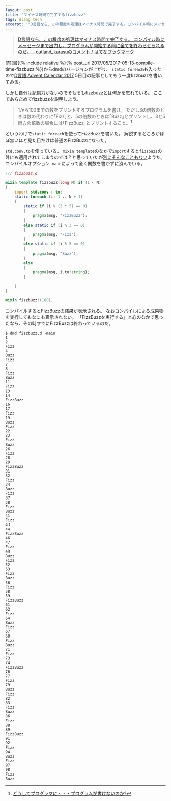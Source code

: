 ```yaml
---
layout: post
title: "マイナス時間で完了するfizzbuzz"
tags: dlang tech
excerpt: '"D言語なら、この程度の処理はマイナス時間で完了する。コンパイル時にメッセージまで出力し、プログラムが開始する前に全てを終わらせられるのだ。"'
---
```


> [D言語なら、この程度の処理はマイナス時間で完了する。
コンパイル時にメッセージまで出力し、プログラムが開始する前に全てを終わらせられるのだ。 - outland_karasuのコメント / はてなブックマーク](http://b.hatena.ne.jp/entry/348113957/comment/outland_karasu)

[前回]({% include relative %}{% post_url 2017/05/2017-05-13-compile-time-fizzbuzz %})からdmdのバージョンが上がり、
`static foreach`も入ったので[D言語 Advent Calendar 2017](https://qiita.com/advent-calendar/2017/dlang) 5日目の記事としてもう一度fizzbuzzを書いてみる。

しかし自分は記憶力がないのでそもそもfizzbuzzとは何かを忘れている。
ここであらためてfizzbuzzを説明しよう。

> 1から100までの数をプリントするプログラムを書け。
> ただし3の倍数のときは数の代わりに｢Fizz｣と、5の倍数のときは｢Buzz｣とプリントし、3と5両方の倍数の場合には｢FizzBuzz｣とプリントすること。[^1]

[^1]: [どうしてプログラマに・・・プログラムが書けないのか?](http://www.aoky.net/articles/jeff_atwood/why_cant_programmers_program.htm)

というわけで`static foreach`を使ってFizzBuzzを書いた。
解説するところがほぼ無いほど見た目だけは普通のFizzBuzzになった。

`std.conv.to`を使っている。
`mixin template`のなかで`import`すると`fizzbuzz`の外にも適用されてしまうのでは？と思っていたが[別にそんなこともない](https://dpaste.dzfl.pl/37f2916891e3)ようだ。
コンパイルオプション`-main`によって全く関数を書かずに済んでいる。

```d
/// fizzbuzz.d

mixin template fizzbuzz(long N) if (1 < N)
{
    import std.conv : to;
    static foreach (i; 1 .. N + 1)
    {
        static if (i % (3 * 5) == 0)
        {
            pragma(msg, "FizzBuzz");
        }
        else static if (i % 3 == 0)
        {
            pragma(msg, "Fizz");
        }
        else static if (i % 5 == 0)
        {
            pragma(msg, "Buzz");
        }
        else
        {
            pragma(msg, i.to!string);
        }

    }
}

mixin fizzbuzz!(100);

```

コンパイルするとFizzBuzzの結果が表示される。
なおコンパイルによる成果物を実行してもなにも表示されない。
「FizzBuzzを実行する」と心のなかで思ったなら、その時すでにFizzBuzzは終わっているのだ。

```console
$ dmd fizzbuzz.d -main
1
2
Fizz
4
Buzz
Fizz
7
8
Fizz
Buzz
11
Fizz
13
14
FizzBuzz
16
17
Fizz
19
Buzz
Fizz
22
23
Fizz
Buzz
26
Fizz
28
29
FizzBuzz
31
32
Fizz
34
Buzz
Fizz
37
38
Fizz
Buzz
41
Fizz
43
44
FizzBuzz
46
47
Fizz
49
Buzz
Fizz
52
53
Fizz
Buzz
56
Fizz
58
59
FizzBuzz
61
62
Fizz
64
Buzz
Fizz
67
68
Fizz
Buzz
71
Fizz
73
74
FizzBuzz
76
77
Fizz
79
Buzz
Fizz
82
83
Fizz
Buzz
86
Fizz
88
89
FizzBuzz
91
92
Fizz
94
Buzz
Fizz
97
98
Fizz
Buzz
```